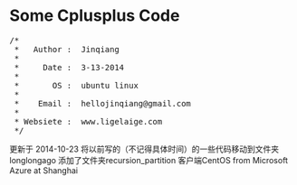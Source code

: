 Some Cplusplus Code
===================

<pre class="prettyprint lang-cpp">/*
 *   Author :  Jinqiang
 *
 *     Date :  3-13-2014
 *
 *       OS :  ubuntu linux
 *
 *    Email :  hellojinqiang@gmail.com
 *
 * Websiete :  www.ligelaige.com
 */
</pre>

更新于 2014-10-23
将以前写的（不记得具体时间）的一些代码移动到文件夹longlongago
添加了文件夹recursion_partition
客户端CentOS from Microsoft Azure at Shanghai

